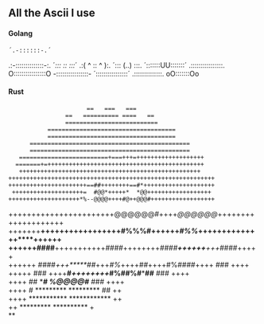 ## All the Ascii I use 

#### Golang

    ´.-::::::-.´
.:-::::::::::::::-:.
´_:::    ::    :::_´
 .:( ^   :: ^   ):.
 ´:::   (..)   :::.
 ´:::::::UU:::::::´
 .::::::::::::::::.
 O::::::::::::::::O
 -::::::::::::::::-
 ´::::::::::::::::´
  .::::::::::::::.
    oO:::::::Oo


#### Rust

                          ==   ===   ===                            
                    ==   ========== ====   ==                      
                    ==========================                     
               ====================================                
               ====================================                
          =============================================            
          =============================================            
       =========================+===+++=+++++++++++++++++++        
      =======+=++++++++++++++++++++++++++++++++++++++++++++        
       +++++++++++++++++++++++++++++++++++++++++++++++++++         
    ++++++++++++++++++++++++++++++++++++++++++++++++++++++++++     
    ++++++++++++++++++++++==##++++++++==#*++++++++++++++++++++     
     ++++++++++++++++++++=  #@@*+++++*  *@@++++++++++++++++++      
    ++++++++++++++++++++*%--@@@@++++#@++@@@#++++++++++++++++++     
  +++++++++++++++++++++++@@@@@@#++++*@@@@@@*++++++++++++++++++++   
+++++++**+++++++++++++++++#%%%#++++++*#%%*++++++++++++++****++++++ 
++++++####**+++++++++++*####*++++++++*####**++++++**+++*####+++++  
 ++++++ ####*+++*****##*+++*#%*++++*##*++++#%#*###*++++ ### ++++   
   +++++ ### ++++**#*++++++++*#%##%#*********##******  ### ++++    
     ++++  ##  *************#***  *%@@@@#**********   ### ++++     
       ++++ #     *********            *********      ##  ++       
        ++++        ***********   ************           ++        
          ++          *********   **********             +         
                          **                                  

